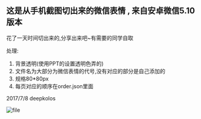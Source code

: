 
## 这是从手机截图切出来的微信表情 , 来自安卓微信5.10版本

花了一天时间切出来的,分享出来吧~有需要的同学自取

处理:
1. 背景透明(使用PPT的设置透明色弄的)
2. 文件名为大部分为微信表情的代号,没有对应的部分是自己添加的
3. 规格80*80px
4. 每页对应的顺序在order.json里面

2017/7/8 deepkolos

![file](https://raw.githubusercontent.com/deepkolos/wechat-emoji/master/preview.jpg)
